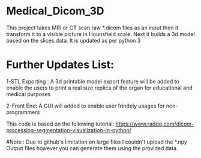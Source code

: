 # Medical_Dicom_3D
This project takes MRI or CT scan raw *.dicom files as an input then it transform it to a visible picture in Hounsfield scale.
Next it builds a 3d model based on the slices data. It is updated as per python 3 

# Further Updates List:
1-STL Exporting : A 3d printable model export feature will be added to enable the users
to print a real size replica of the organ for educational and medical purposes

2-Front End: A GUI will added to enable user frindely usages for non-programmers

This code is based on the following tutorial:
https://www.raddq.com/dicom-processing-segmentation-visualization-in-python/

#Note :
Due to github's limitation on large files I couldn't upload the *.npy Output files however you can generate them using the provided data.
